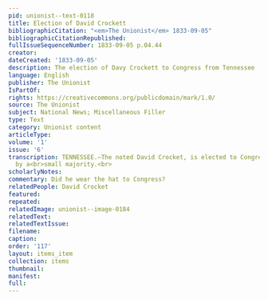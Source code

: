 ```yaml
---
pid: unionist--text-0118
title: Election of David Crockett
bibliographicCitation: "<em>The Unionist</em> 1833-09-05"
bibliographicCitationRepublished: 
fullIssueSequenceNumber: 1833-09-05 p.04.44
creator: 
dateCreated: '1833-09-05'
description: The election of Davy Crockett to Congress from Tennessee
language: English
publisher: The Unionist
IsPartOf: 
rights: https://creativecommons.org/publicdomain/mark/1.0/
source: The Unionist
subject: National News; Miscellaneous Filler
type: Text
category: Unionist content
articleType: 
volume: '1'
issue: '6'
transcription: TENNESSEE.—The noted David Crocket, is elected to Congress in his district,
  by a<br>small majority.<br>
scholarlyNotes: 
commentary: Did he wear the hat to Congress?
relatedPeople: David Crocket
featured: 
repeated: 
relatedImage: unionist--image-0184
relatedText: 
relatedTextIssue: 
filename: 
caption: 
order: '117'
layout: items_item
collection: items
thumbnail: 
manifest: 
full: 
---
```

